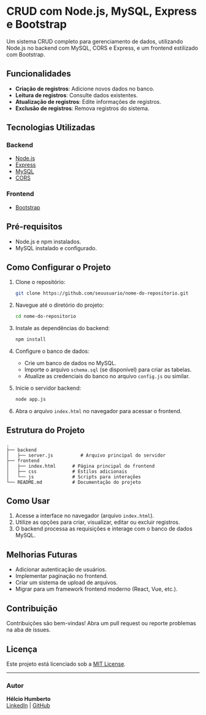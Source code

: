 # CRUD com Node.js, MySQL, Express e Bootstrap

Um sistema CRUD completo para gerenciamento de dados, utilizando Node.js no backend com MySQL, CORS e Express, e um frontend estilizado com Bootstrap.

## Funcionalidades

- **Criação de registros**: Adicione novos dados no banco.
- **Leitura de registros**: Consulte dados existentes.
- **Atualização de registros**: Edite informações de registros.
- **Exclusão de registros**: Remova registros do sistema.

## Tecnologias Utilizadas

### Backend
- [Node.js](https://nodejs.org/)
- [Express](https://expressjs.com/)
- [MySQL](https://www.mysql.com/)
- [CORS](https://www.npmjs.com/package/cors)

### Frontend
- [Bootstrap](https://getbootstrap.com/)

## Pré-requisitos

- Node.js e npm instalados.
- MySQL instalado e configurado.

## Como Configurar o Projeto

1. Clone o repositório:

   ```bash
   git clone https://github.com/seuusuario/nome-do-repositorio.git
   ```

2. Navegue até o diretório do projeto:

   ```bash
   cd nome-do-repositorio
   ```

3. Instale as dependências do backend:

   ```bash
   npm install
   ```

4. Configure o banco de dados:

   - Crie um banco de dados no MySQL.
   - Importe o arquivo `schema.sql` (se disponível) para criar as tabelas.
   - Atualize as credenciais do banco no arquivo `config.js` ou similar.

5. Inicie o servidor backend:

   ```bash
   node app.js
   ```

6. Abra o arquivo `index.html` no navegador para acessar o frontend.

## Estrutura do Projeto

```plaintext
.
├── backend
│   ├── server.js          # Arquivo principal do servidor
├── frontend
│   ├── index.html      # Página principal do frontend
│   ├── css             # Estilos adicionais
│   └── js              # Scripts para interações
└── README.md           # Documentação do projeto
```

## Como Usar

1. Acesse a interface no navegador (arquivo `index.html`).
2. Utilize as opções para criar, visualizar, editar ou excluir registros.
3. O backend processa as requisições e interage com o banco de dados MySQL.

## Melhorias Futuras

- Adicionar autenticação de usuários.
- Implementar paginação no frontend.
- Criar um sistema de upload de arquivos.
- Migrar para um framework frontend moderno (React, Vue, etc.).

## Contribuição

Contribuições são bem-vindas! Abra um pull request ou reporte problemas na aba de issues.

## Licença

Este projeto está licenciado sob a [MIT License](LICENSE).

---

### Autor

**Hélcio Humberto**  
[LinkedIn](https://www.linkedin.com/helciohumberto) | [GitHub](https://github.com/helciohumberto)
